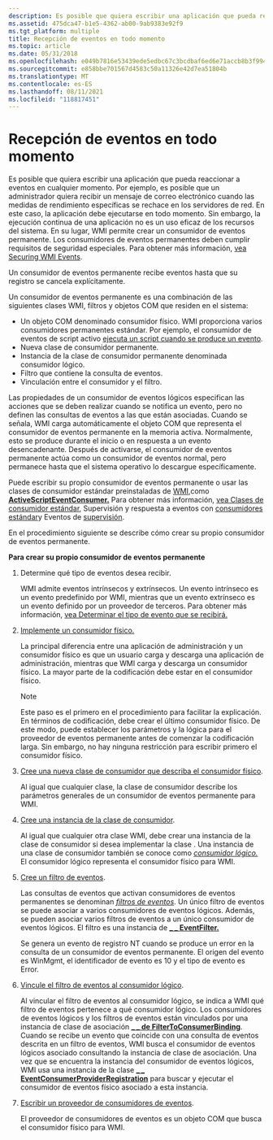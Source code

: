 ```yaml
---
description: Es posible que quiera escribir una aplicación que pueda reaccionar a eventos en cualquier momento.
ms.assetid: 475dca47-b1e5-4362-ab00-9ab9383e92f9
ms.tgt_platform: multiple
title: Recepción de eventos en todo momento
ms.topic: article
ms.date: 05/31/2018
ms.openlocfilehash: e049b7816e53439ede5edbc67c3bcdbaf6ed6e71accb8b3f994544cdd0efbd31
ms.sourcegitcommit: e858bbe701567d4583c50a11326e42d7ea51804b
ms.translationtype: MT
ms.contentlocale: es-ES
ms.lasthandoff: 08/11/2021
ms.locfileid: "118817451"
---
```

# <a name="receiving-events-at-all-times"></a>Recepción de eventos en todo momento

Es posible que quiera escribir una aplicación que pueda reaccionar a eventos en cualquier momento. Por ejemplo, es posible que un administrador quiera recibir un mensaje de correo electrónico cuando las medidas de rendimiento específicas se rechace en los servidores de red. En este caso, la aplicación debe ejecutarse en todo momento. Sin embargo, la ejecución continua de una aplicación no es un uso eficaz de los recursos del sistema. En su lugar, WMI permite crear un consumidor de eventos permanente. Los consumidores de eventos permanentes deben cumplir requisitos de seguridad especiales. Para obtener más información, [vea Securing WMI Events](securing-wmi-events.md).

Un consumidor de eventos permanente recibe eventos hasta que su registro se cancela explícitamente.

Un consumidor de eventos permanente es una combinación de las siguientes clases WMI, filtros y objetos COM que residen en el sistema:

-   Un objeto COM denominado consumidor físico. WMI proporciona varios consumidores permanentes estándar. Por ejemplo, el consumidor de eventos de script activo [ejecuta un script cuando se produce un evento](running-a-script-based-on-an-event.md).
-   Nueva clase de consumidor permanente.
-   Instancia de la clase de consumidor permanente denominada consumidor lógico.
-   Filtro que contiene la consulta de eventos.
-   Vinculación entre el consumidor y el filtro.

Las propiedades de un consumidor de eventos lógicos especifican las acciones que se deben realizar cuando se notifica un evento, pero no definen las consultas de eventos a las que están asociadas. Cuando se señala, WMI carga automáticamente el objeto COM que representa el consumidor de eventos permanente en la memoria activa. Normalmente, esto se produce durante el inicio o en respuesta a un evento desencadenante. Después de activarse, el consumidor de eventos permanente actúa como un consumidor de eventos normal, pero permanece hasta que el sistema operativo lo descargue específicamente.

Puede escribir su propio consumidor de eventos permanente o usar las clases de consumidor estándar preinstaladas de [WMI,](standard-consumer-classes.md)como [**ActiveScriptEventConsumer.**](activescripteventconsumer.md) Para obtener más información, [vea Clases de consumidor estándar](standard-consumer-classes.md), Supervisión y respuesta a eventos con [consumidores estándar](monitoring-and-responding-to-events-with-standard-consumers.md)y Eventos de [supervisión](monitoring-events.md).

En el procedimiento siguiente se describe cómo crear su propio consumidor de eventos permanente.

**Para crear su propio consumidor de eventos permanente**

1.  Determine qué tipo de eventos desea recibir.

    WMI admite eventos intrínsecos y extrínsecos. Un evento intrínseco es un evento predefinido por WMI, mientras que un evento extrínseco es un evento definido por un proveedor de terceros. Para obtener más información, [vea Determinar el tipo de evento que se recibirá.](determining-the-type-of-event-to-receive.md)

2.  [Implemente un consumidor físico.](implementing-a-physical-consumer.md)

    La principal diferencia entre una [](gloss-p.md) aplicación de administración y un consumidor físico es que un usuario carga y descarga una aplicación de administración, mientras que WMI carga y descarga un consumidor físico. La mayor parte de la codificación debe estar en el consumidor físico.

    > [!Note]  
    > Este paso es el primero en el procedimiento para facilitar la explicación. En términos de codificación, debe crear el último consumidor físico. De este modo, puede establecer los parámetros y la lógica para el proveedor de eventos permanente antes de comenzar la codificación larga. Sin embargo, no hay ninguna restricción para escribir primero el consumidor físico.

     

3.  [Cree una nueva clase de consumidor que describa el consumidor físico](creating-a-new-permanent-event-consumer-class.md).

    Al igual que cualquier clase, la clase de consumidor describe los parámetros generales de un consumidor de eventos permanente para WMI.

4.  [Cree una instancia de la clase de consumidor](creating-a-logical-consumer.md).

    Al igual que cualquier otra clase WMI, debe crear una instancia de la clase de consumidor si desea implementar la clase . Una instancia de una clase de consumidor también se conoce como [*consumidor lógico.*](gloss-l.md) El consumidor lógico representa el consumidor físico para WMI.

5.  [Cree un filtro de eventos](creating-an-event-filter.md).

    Las consultas de eventos que activan consumidores de eventos permanentes se denominan [*filtros de eventos*](gloss-e.md). Un único filtro de eventos se puede asociar a varios consumidores de eventos lógicos. Además, se pueden asociar varios filtros de eventos a un único consumidor de eventos lógicos. El filtro es una instancia de [**\_ \_ EventFilter.**](--eventfilter.md)

    Se genera un evento de registro NT cuando se produce un error en la consulta de un consumidor de eventos permanente. El origen del evento es WinMgmt, el identificador de evento es 10 y el tipo de evento es Error.

6.  [Vincule el filtro de eventos al consumidor lógico](binding-an-event-filter-with-a-logical-consumer.md).

    Al vincular el filtro de eventos al consumidor lógico, se indica a WMI qué filtro de eventos pertenece a qué consumidor lógico. Los consumidores de eventos lógicos y los filtros de eventos están vinculados por una instancia de clase de asociación [**\_ \_ de FilterToConsumerBinding**](--filtertoconsumerbinding.md). Cuando se recibe un evento que coincide con una consulta de eventos descrita en un filtro de eventos, WMI busca el consumidor de eventos lógicos asociado consultando la instancia de clase de asociación. Una vez que se encuentra la instancia del consumidor de eventos lógicos, WMI usa una instancia de la clase [**\_ \_ EventConsumerProviderRegistration**](--eventconsumerproviderregistration.md) para buscar y ejecutar el consumidor de eventos físico asociado a esta instancia.

7.  [Escribir un proveedor de consumidores de eventos](writing-an-event-consumer-provider.md).

    El proveedor de consumidores de eventos es un objeto COM que busca el consumidor físico para WMI.

 

 



